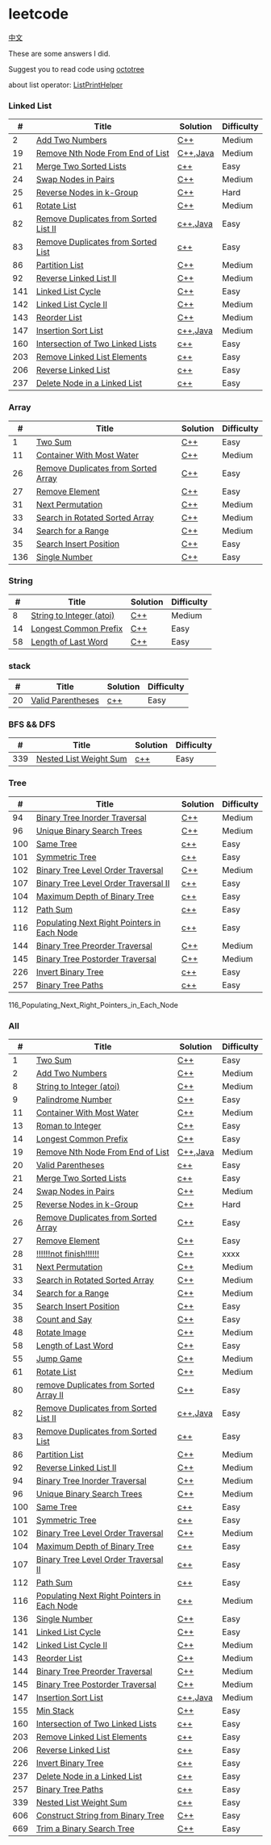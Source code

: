 # leetcode

[中文](./README_ch.md)

These are some answers I did.

Suggest you to read code using [octotree](https://github.com/buunguyen/octotree)

about list operator:
[ListPrintHelper](./ListPrintHelper/ListPrintHelper/ListPrintHelper.cpp)

### Linked List
| # | Title | Solution | Difficulty |
|---| ----- | -------- | ---------- |
|2|[Add Two Numbers](https://leetcode.com/problems/add-two-numbers/description/) | [C++](./2_Add_Two_Numbers.cpp)|Medium|
|19|[Remove Nth Node From End of List](https://leetcode.com/problems/remove-nth-node-from-end-of-list/description/) | [C++](./19_Remove_Nth_Node_From_End_of_List/19_Remove_Nth_Node_From_End_of_List.cpp),[Java](./19_Remove_Nth_Node_From_End_of_List/19_Remove_Nth_Node_From_End_of_List.java)|Medium|
|21|[Merge Two Sorted Lists](https://leetcode.com/problems/merge-two-sorted-lists/description/) | [c++](./21_Merge_Two_Sorted_Lists.cpp) |Easy|
|24|[Swap Nodes in Pairs](https://leetcode.com/problems) | [C++](./24_Swap_Nodes_in_Pairs/24_Swap_Nodes_in_Pairs/24_Swap_Nodes_in_Pairs.cpp)|Medium|
|25|[Reverse Nodes in k-Group](https://leetcode.com/problems) | [C++](./25_Reverse_Nodes_in_k-Group/25_Reverse_Nodes_in_k-Group/25_Reverse_Nodes_in_k-Group.cpp)|Hard|
|61|[Rotate List](https://leetcode.com/problems) | [C++](./61_Rotate_List/61_Rotate_List/61_Rotate_List.cpp)|Medium|
|82|[Remove Duplicates from Sorted List II](https://leetcode.com/problems/remove-duplicates-from-sorted-list-ii/description/) | [c++](./82_Remove_Duplicates_from_Sorted_List_II/82_Remove_Duplicates_from_Sorted_List_II.cpp),[Java](./82_Remove_Duplicates_from_Sorted_List_II/82_Remove_Duplicates_from_Sorted_List_II.java) |Easy|
|83|[Remove Duplicates from Sorted List](https://leetcode.com/problems/remove-duplicates-from-sorted-list/description/) | [c++](./83_Remove_Duplicates_from_Sorted_List.cpp) |Easy|
|86|[Partition List](https://leetcode.com/problems/partition-list/description/) | [C++](./86_Partition_List.cpp)|Medium|
|92|[Reverse Linked List II](https://leetcode.com/problems/reverse-linked-list-ii/description/) | [C++](./92_Reverse_Linked_List_II.cpp)|Medium|
|141|[Linked List Cycle](https://leetcode.com/problems/linked-list-cycle/description/) | [C++](./141_Linked_List_Cycle/141_Linked_List_Cycle/141_Linked_List_Cycle.cpp)|Easy|
|142|[Linked List Cycle II](https://leetcode.com/problems/linked-list-cycle-ii/description/) | [C++](./142_Linked_List_Cycle_II.cpp)|Medium|
|143|[Reorder List](https://leetcode.com/problems/reorder-list/description/) | [C++](./143_Reorder_List.cpp)|Medium|
|147|[Insertion Sort List](https://leetcode.com/problems/insertion-sort-list/description/) | [c++](./147_Insertion_Sort_List/147_Insertion_Sort_List.cpp),[Java](./147_Insertion_Sort_List/147_Insertion_Sort_List.java) |Medium|
|160|[Intersection of Two Linked Lists](https://leetcode.com/problems/intersection-of-two-linked-lists/description/) | [c++](./160_Intersection_of_Two_Linked_Lists.cpp) |Easy|
|203|[Remove Linked List Elements](https://leetcode.com/problems/remove-linked-list-elements/description/) | [c++](./203_Remove_Linked_List_Elements.cpp) |Easy|
|206|[Reverse Linked List](https://leetcode.com/problems/reverse-linked-list/description/) | [c++](./206_Reverse_Linked_List.cpp) |Easy|
|237|[Delete Node in a Linked List](https://leetcode.com/problems/delete-node-in-a-linked-list/description/) | [c++](./237_Delete_Node_in_a_Linked_List.cpp) |Easy|

### Array
| # | Title | Solution | Difficulty |
|---| ----- | -------- | ---------- |
|1|[Two Sum](https://leetcode.com/problems/two-sum/description/) | [C++](./1_Two_Sum)|Easy|
|11|[Container With Most Water](https://leetcode.com/problems/container-with-most-water/description/) | [C++](./11_Container_With_Most_Water.cpp)|Medium|
|26|[Remove Duplicates from Sorted Array](https://leetcode.com/problems) | [C++](./26_Remove_Duplicates_from_Sorted_Array.cpp)|Easy|
|27|[Remove Element](https://leetcode.com/problems) | [C++](./27_Remove_Element.cpp)|Easy|
|31|[Next Permutation](https://leetcode.com/problems/add-two-numbers/description/) | [C++](./31_Next_Permutation.cpp)|Medium|
|33|[Search in Rotated Sorted Array](https://leetcode.com/problems/search-in-rotated-sorted-array/description/) | [C++](./33_Search_in_Rotated_Sorted_Array.cpp)|Medium|
|34|[Search for a Range](https://leetcode.com/problems) | [C++](./34_Search_for_a_Range/34_Search_for_a_Range/34_Search_for_a_Range.cpp)|Medium|
|35|[Search Insert Position](https://leetcode.com/problem) | [C++](./35_Search_Insert_Position/35_Search_Insert_Position/35_Search_Insert_Position.cpp)|Easy|
|136|[Single Number](https://leetcode.com/problems/single-number/description/) | [C++](./136_Single_Number.cpp)|Easy|


### String
| # | Title | Solution | Difficulty |
|---| ----- | -------- | ---------- |
|8|[String to Integer (atoi)](https://leetcode.com/problems/string-to-integer-atoi/description/) | [C++](./myAtoi.cpp)|Medium|
|14|[Longest Common Prefix](https://leetcode.com/problems/two-sum/description/) | [C++](./14_Longest_Common_Prefix.cpp)|Easy|
|58|[Length of Last Word](https://leetcode.com/problems/length-of-last-word/description/) | [C++](./58_Length_of_Last_Word.cpp)|Easy|


### stack
| # | Title | Solution | Difficulty |
|---| ----- | -------- | ---------- |
|20|[Valid Parentheses](https://leetcode.com/problems/valid-parentheses/description/) | [c++](./20_Valid_Parentheses.cpp) |Easy|


### BFS && DFS
| # | Title | Solution | Difficulty |
|---| ----- | -------- | ---------- |
|339|[Nested List Weight Sum](https://leetcode.com/problems) | [c++](./339_Nested_List_Weight_Sum.cpp) |Easy|


### Tree
| # | Title | Solution | Difficulty |
|---| ----- | -------- | ---------- |
|94|[Binary Tree Inorder Traversal](https://leetcode.com/problems/binary-tree-inorder-traversal/description/) | [C++](./94_Binary_Tree_Inorder_Traversal.cpp)|Medium|
|96|[Unique Binary Search Trees](https://leetcode.com/problems/unique-binary-search-trees/description/) | [C++](./96_Unique_Binary_Search_Trees.cpp)|Medium|
|100|[Same Tree](https://leetcode.com/problems/same-tree/description/) | [c++](./100_Same_Tree.cpp) |Easy|
|101|[Symmetric Tree](https://leetcode.com/problems/symmetric-tree/description/) | [c++](./101_Symmetric_Tree.cpp) |Easy|
|102|[Binary Tree Level Order Traversal](https://leetcode.com/problems/binary-tree-level-order-traversal/description/) | [C++](./102_Binary_Tree_Level_Order_Traversal.cpp)|Medium|
|107|[Binary Tree Level Order Traversal II](https://leetcode.com/problems/binary-tree-level-order-traversal-ii/description/) | [c++](./107_Binary_Tree_Level_Order_Traversal_II.cpp) |Easy|
|104|[Maximum Depth of Binary Tree](https://leetcode.com/problems/maximum-depth-of-binary-tree/description/) | [c++](./104_Maximum_Depth_of_Binary_Tree.cpp) |Easy|
|112|[Path Sum](https://leetcode.com/problems/path-sum/description/) | [c++](./112_Path_Sum.cpp) |Easy|
|116|[Populating Next Right Pointers in Each Node](https://leetcode.com/problems/populating-next-right-pointers-in-each-node/description/) | [c++](./116_Populating_Next_Right_Pointers_in_Each_Node.cpp) |Easy|
|144|[Binary Tree Preorder Traversal](https://leetcode.com/problems/binary-tree-preorder-traversal/description/) | [C++](./144_Binary_Tree_Preorder_Traversal.cpp)|Medium|
|145|[Binary Tree Postorder Traversal](https://leetcode.com/problems/binary-tree-postorder-traversal/description/) | [C++](./145_Binary_Tree_Postorder_Traversal.cpp)|Medium|
|226|[Invert Binary Tree](https://leetcode.com/problems/invert-binary-tree/description/) | [c++](./226_Invert_Binary_Tree.cpp) |Easy|
|257|[Binary Tree Paths](https://leetcode.com/problems/binary-tree-paths/description/) | [c++](./257_Binary_Tree_Paths.cpp) |Easy|

116_Populating_Next_Right_Pointers_in_Each_Node
### All
| # | Title | Solution | Difficulty |
|---| ----- | -------- | ---------- |
|1|[Two Sum](https://leetcode.com/problems/two-sum/description/) | [C++](./1_Two_Sum)|Easy|
|2|[Add Two Numbers](https://leetcode.com/problems/add-two-numbers/description/) | [C++](./2_Add_Two_Numbers.cpp)|Medium|
|8|[String to Integer (atoi)](https://leetcode.com/problems/string-to-integer-atoi/description/) | [C++](./myAtoi.cpp)|Medium|
|9|[Palindrome Number](https://leetcode.com/problems/palindrome-number/description/) | [C++](./9_Palindrome_Number.cpp)|Easy|
|11|[Container With Most Water](https://leetcode.com/problems/container-with-most-water/description/) | [C++](./11_Container_With_Most_Water.cpp)|Medium|
|13|[Roman to Integer](https://leetcode.com/problems) | [C++](./13_Roman_to_Integer/13_Roman_to_Integer/13_Roman_to_Integer.cpp)|Easy|
|14|[Longest Common Prefix](https://leetcode.com/problems/two-sum/description/) | [C++](./14_Longest_Common_Prefix.cpp)|Easy|
|19|[Remove Nth Node From End of List](https://leetcode.com/problems/remove-nth-node-from-end-of-list/description/) | [C++](./19_Remove_Nth_Node_From_End_of_List/19_Remove_Nth_Node_From_End_of_List.cpp),[Java](./19_Remove_Nth_Node_From_End_of_List/19_Remove_Nth_Node_From_End_of_List.java)|Medium|
|20|[Valid Parentheses](https://leetcode.com/problems/valid-parentheses/description/) | [c++](./20_Valid_Parentheses.cpp) |Easy|
|21|[Merge Two Sorted Lists](https://leetcode.com/problems/merge-two-sorted-lists/description/) | [c++](./21_Merge_Two_Sorted_Lists.cpp) |Easy|
|24|[Swap Nodes in Pairs](https://leetcode.com/problems) | [C++](./24_Swap_Nodes_in_Pairs/24_Swap_Nodes_in_Pairs/24_Swap_Nodes_in_Pairs.cpp)|Medium|
|25|[Reverse Nodes in k-Group](https://leetcode.com/problems) | [C++](./25_Reverse_Nodes_in_k-Group/25_Reverse_Nodes_in_k-Group/25_Reverse_Nodes_in_k-Group.cpp)|Hard|
|26|[Remove Duplicates from Sorted Array](https://leetcode.com/problems) | [C++](./26_Remove_Duplicates_from_Sorted_Array.cpp)|Easy|
|27|[Remove Element](https://leetcode.com/problems) | [C++](./27_Remove_Element.cpp)|Easy|
|28|[!!!!!!not finish!!!!!!](https://leetcode.com/problems) | [C++](./28.cpp)|xxxx|
|31|[Next Permutation](https://leetcode.com/problems/add-two-numbers/description/) | [C++](./31_Next_Permutation.cpp)|Medium|
|33|[Search in Rotated Sorted Array](https://leetcode.com/problems/search-in-rotated-sorted-array/description/) | [C++](./33_Search_in_Rotated_Sorted_Array.cpp)|Medium|
|34|[Search for a Range  ](https://leetcode.com/problems) | [C++](./34_Search_for_a_Range/34_Search_for_a_Range/34_Search_for_a_Range.cpp)|Medium|
|35|[Search Insert Position](https://leetcode.com/problem) | [C++](./35_Search_Insert_Position/35_Search_Insert_Position/35_Search_Insert_Position.cpp)|Easy|
|38|[Count and Say](https://leetcode.com/problem) | [C++](./38_Count_and_Say/38_Count_and_Say/38_Count_and_Say.cpp)|Easy|
|48|[Rotate Image](https://leetcode.com/problems) | [C++](./48_Rotate_Image/48_Rotate_Image/48_Rotate_Image.cpp)|Medium|
|58|[Length of Last Word](https://leetcode.com/problems/length-of-last-word/description/) | [C++](./58_Length_of_Last_Word.cpp)|Easy|
|55|[Jump Game](https://leetcode.com/problems) | [C++](./55_Jump_Game/55_Jump_Game/55_Jump_Game.cpp)|Medium|
|61|[Rotate List](https://leetcode.com/problems) | [C++](./61_Rotate_List/61_Rotate_List/61_Rotate_List.cpp)|Medium|
|80|[remove Duplicates from Sorted Array II](https://leetcode.com/problems) | [C++](./80_Remove_Duplicates_from_Sorted_Array_II/80_Remove_Duplicates_from_Sorted_Array_II/80_Remove_Duplicates_from_Sorted_Array_II.cpp)|Easy|
|82|[Remove Duplicates from Sorted List II](https://leetcode.com/problems/remove-duplicates-from-sorted-list-ii/description/) | [c++](./82_Remove_Duplicates_from_Sorted_List_II/82_Remove_Duplicates_from_Sorted_List_II.cpp),[Java](./82_Remove_Duplicates_from_Sorted_List_II/82_Remove_Duplicates_from_Sorted_List_II.java) |Easy|
|83|[Remove Duplicates from Sorted List](https://leetcode.com/problems/remove-duplicates-from-sorted-list/description/) | [c++](./83_Remove_Duplicates_from_Sorted_List.cpp) |Easy|
|86|[Partition List](https://leetcode.com/problems/partition-list/description/) | [C++](./86_Partition_List.cpp)|Medium|
|92|[Reverse Linked List II](https://leetcode.com/problems/reverse-linked-list-ii/description/) | [C++](./92_Reverse_Linked_List_II.cpp)|Medium|
|94|[Binary Tree Inorder Traversal](https://leetcode.com/problems/binary-tree-inorder-traversal/description/) | [C++](./94_Binary_Tree_Inorder_Traversal.cpp)|Medium|
|96|[Unique Binary Search Trees](https://leetcode.com/problems/unique-binary-search-trees/description/) | [C++](./96_Unique_Binary_Search_Trees.cpp)|Medium|
|100|[Same Tree](https://leetcode.com/problems/same-tree/description/) | [c++](./100_Same_Tree.cpp) |Easy|
|101|[Symmetric Tree](https://leetcode.com/problems/symmetric-tree/description/) | [c++](./101_Symmetric_Tree.cpp) |Easy|
|102|[Binary Tree Level Order Traversal](https://leetcode.com/problems/binary-tree-level-order-traversal/description/) | [C++](./102_Binary_Tree_Level_Order_Traversal.cpp)|Medium|
|104|[Maximum Depth of Binary Tree](https://leetcode.com/problems/maximum-depth-of-binary-tree/description/) | [c++](./104_Maximum_Depth_of_Binary_Tree.cpp) |Easy|
|107|[Binary Tree Level Order Traversal II](https://leetcode.com/problems/binary-tree-level-order-traversal-ii/description/) | [c++](./107_Binary_Tree_Level_Order_Traversal_II.cpp) |Easy|
|112|[Path Sum](https://leetcode.com/problems/path-sum/description/) | [c++](./112_Path_Sum.cpp) |Easy|
|116|[Populating Next Right Pointers in Each Node](https://leetcode.com/problems/populating-next-right-pointers-in-each-node/description/) | [c++](./116_Populating_Next_Right_Pointers_in_Each_Node.cpp) |Medium|
|136|[Single Number](https://leetcode.com/problems/single-number/description/) | [C++](./136_Single_Number.cpp)|Easy|
|141|[Linked List Cycle](https://leetcode.com/problems) | [C++](./141_Linked_List_Cycle/141_Linked_List_Cycle/141_Linked_List_Cycle.cpp)|Easy|
|142|[Linked List Cycle II](https://leetcode.com/problems/linked-list-cycle-ii/description/) | [C++](./142_Linked_List_Cycle_II.cpp)|Medium|
|143|[Reorder List](https://leetcode.com/problems/reorder-list/description/) | [C++](./143_Reorder_List.cpp)|Medium|
|144|[Binary Tree Preorder Traversal](https://leetcode.com/problems/binary-tree-preorder-traversal/description/) | [C++](./144_Binary_Tree_Preorder_Traversal.cpp)|Medium|
|145|[Binary Tree Postorder Traversal](https://leetcode.com/problems/binary-tree-postorder-traversal/description/) | [C++](./145_Binary_Tree_Postorder_Traversal.cpp)|Medium|
|147|[Insertion Sort List](https://leetcode.com/problems/insertion-sort-list/description/) | [c++](./147_Insertion_Sort_List/147_Insertion_Sort_List.cpp),[Java](./147_Insertion_Sort_List/147_Insertion_Sort_List.java) |Medium|
|155|[Min Stack](https://leetcode.com/problems) | [C++](./155_Min_Stack/155_Min_Stack/155_Min_Stack.cpp)|Easy|
|160|[Intersection of Two Linked Lists](https://leetcode.com/problems/intersection-of-two-linked-lists/description/) | [c++](./160_Intersection_of_Two_Linked_Lists.cpp) |Easy|
|203|[Remove Linked List Elements](https://leetcode.com/problems/remove-linked-list-elements/description/) | [c++](./203_Remove_Linked_List_Elements.cpp) |Easy|
|206|[Reverse Linked List](https://leetcode.com/problems/reverse-linked-list/description/) | [c++](./206_Reverse_Linked_List.cpp) |Easy|
|226|[Invert Binary Tree](https://leetcode.com/problems/invert-binary-tree/description/) | [c++](./226_Invert_Binary_Tree.cpp) |Easy|
|237|[Delete Node in a Linked List](https://leetcode.com/problems/delete-node-in-a-linked-list/description/) | [c++](./237_Delete_Node_in_a_Linked_List.cpp) |Easy|
|257|[Binary Tree Paths](https://leetcode.com/problems/binary-tree-paths/description/) | [c++](./257_Binary_Tree_Paths.cpp) |Easy|
|339|[Nested List Weight Sum](https://leetcode.com/problems) | [c++](./339_Nested_List_Weight_Sum.cpp) |Easy|
|606|[Construct String from Binary Tree](https://leetcode.com/problems) | [C++](./606_Construct_String_from_Binary_Tree.cpp)|Easy|
|669|[Trim a Binary Search Tree](https://leetcode.com/problems) | [C++](./669_Trim_a_Binary_Search_Tree.cpp)|Easy|
